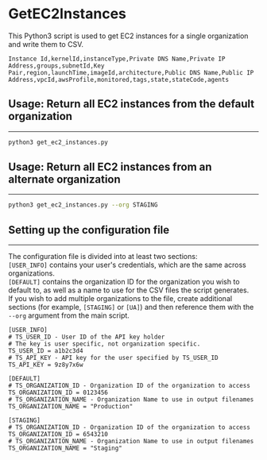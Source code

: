 
#  GetEC2Instances
This Python3 script is used to get EC2 instances for a single organization and write them to CSV. 
```
Instance Id,kernelId,instanceType,Private DNS Name,Private IP Address,groups,subnetId,Key Pair,region,launchTime,imageId,architecture,Public DNS Name,Public IP Address,vpcId,awsProfile,monitored,tags,state,stateCode,agents
```

## Usage: Return all EC2 instances from the default organization
---

```bash
python3 get_ec2_instances.py
```

## Usage: Return all EC2 instances from an alternate organization
---

```bash
python3 get_ec2_instances.py --org STAGING
```

## Setting up the configuration file
---
The configuration file is divided into at least two sections:  
`[USER_INFO]` contains your user's credentials, which are the same across organizations.  
`[DEFAULT]` contains the organization ID for the organization you wish to default to, as well as a name to use for the CSV files the script generates.  
If you wish to add multiple organizations to the file, create additional sections (for example, `[STAGING]` or `[UA]`) and then reference them with the `--org` argument from the main script.
```
[USER_INFO]
# TS_USER_ID - User ID of the API key holder
# The key is user specific, not organization specific.
TS_USER_ID = a1b2c3d4
# TS_API_KEY - API key for the user specified by TS_USER_ID
TS_API_KEY = 9z8y7x6w

[DEFAULT]
# TS_ORGANIZATION_ID - Organization ID of the organization to access
TS_ORGANIZATION_ID = 0123456
# TS_ORGANIZATION_NAME - Organization Name to use in output filenames
TS_ORGANIZATION_NAME = "Production"

[STAGING]
# TS_ORGANIZATION_ID - Organization ID of the organization to access
TS_ORGANIZATION_ID = 6543210
# TS_ORGANIZATION_NAME - Organization Name to use in output filenames
TS_ORGANIZATION_NAME = "Staging"
```